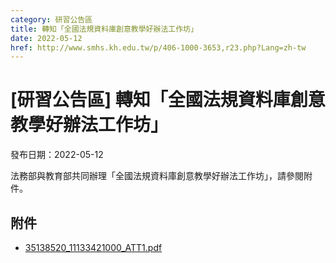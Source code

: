 ```yaml
---
category: 研習公告區
title: 轉知「全國法規資料庫創意教學好辦法工作坊」
date: 2022-05-12
href: http://www.smhs.kh.edu.tw/p/406-1000-3653,r23.php?Lang=zh-tw
---
```


# [研習公告區] 轉知「全國法規資料庫創意教學好辦法工作坊」

發布日期：2022-05-12

法務部與教育部共同辦理「全國法規資料庫創意教學好辦法工作坊」，請參閱附件。

## 附件

- [35138520_11133421000_ATT1.pdf](https://www.smhs.kh.edu.tw/var/file/0/1000/attach/64/pta_3426_2281493_46711.pdf)
